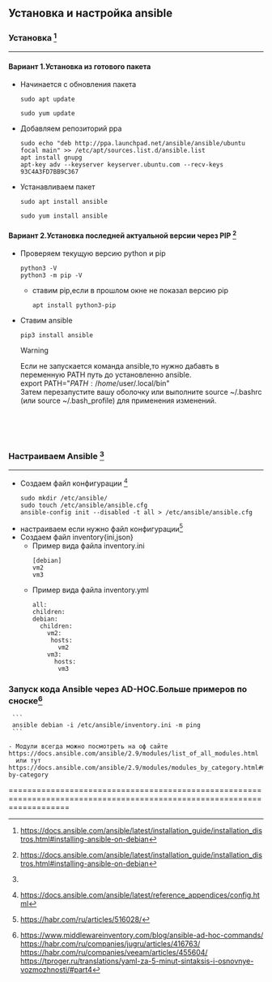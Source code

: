 ## Установка и настройка ansible

### Установка [^1]
-------------------------- 
#### Вариант 1.Установка из готового пакета
- Начинается с обновления пакета
  ```
  sudo apt update
  ```
  ```
  sudo yum update
  ```
- Добавляем репозиторий ppa
  ```
  sudo echo "deb http://ppa.launchpad.net/ansible/ansible/ubuntu focal main" >> /etc/apt/sources.list.d/ansible.list
  apt install gnupg
  apt-key adv --keyserver keyserver.ubuntu.com --recv-keys 93C4A3FD7BB9C367
  ```
- Устанавливаем пакет
  ```
  sudo apt install ansible
  ```
  ```
  sudo yum install ansible
  ```
#### Вариант 2.Установка последней актуальной версии через PIP [^2]

- Проверяем текущую версию python и pip
  ```
  python3 -V
  python3 -m pip -V
  ```
  - ставим pip,если в прошлом окне не показал версию pip
    ```
    apt install python3-pip    
    ```
- Ставим ansible 
  ```
  pip3 install ansible
  ```
  >[!WARNING]  
  > Если не запускается команда ansible,то нужно дабавть в переменную PATH путь до установленно ansible.  
  >export PATH="$PATH:/home/$user/.local/bin"  
  >Затем перезапустите вашу оболочку или выполните source ~/.bashrc (или source ~/.bash_profile) для применения изменений.

<br>
<br>
<br>

### Настраиваем Ansible [^3]
---------------------------------------------------- 


- Создаем файл конфигурации [^4]
  ```
  sudo mkdir /etc/ansible/
  sudo touch /etc/ansible/ansible.cfg
  ansible-config init --disabled -t all > /etc/ansible/ansible.cfg
  ```
- настраиваем если нужно файл конфигурации[^5]
- Создаем файл inventory{ini,json}
  - Пример вида файла inventory.ini 	
	```
	[debian]
	vm2
	vm3
	```
  - Пример вида файла inventory.yml
	```
	all:
    children:
    debian:
      children:
        vm2:
         hosts:
           vm2
        vm3:
          hosts:
           vm3
	```

### Запуск кода Ansible через AD-HOC.Больше примеров по сноске[^6]
	 ```
	 ansible debian -i /etc/ansible/inventory.ini -m ping
	 ```
  
	- Модули всегда можно посмотреть на оф сайте https://docs.ansible.com/ansible/2.9/modules/list_of_all_modules.html  
	  или тут https://docs.ansible.com/ansible/2.9/modules/modules_by_category.html#modules-by-category




=========================================================================================================================
[^1]: https://docs.ansible.com/ansible/latest/installation_guide/installation_distros.html#installing-ansible-on-debian
[^2]: https://docs.ansible.com/ansible/latest/installation_guide/installation_distros.html#installing-ansible-on-debian
[^3]: 
[^4]: https://docs.ansible.com/ansible/latest/reference_appendices/config.html  
[^5]: https://habr.com/ru/articles/516028/  
[^6]: https://www.middlewareinventory.com/blog/ansible-ad-hoc-commands/   
https://habr.com/ru/companies/jugru/articles/416763/  
https://habr.com/ru/companies/veeam/articles/455604/  
https://tproger.ru/translations/yaml-za-5-minut-sintaksis-i-osnovnye-vozmozhnosti/#part4  
